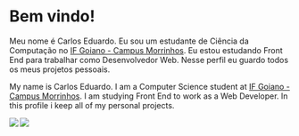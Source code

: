 # Bem vindo!

Meu nome é Carlos Eduardo. Eu sou um estudante de Ciência da Computação no [IF Goiano - Campus Morrinhos](https://www.ifgoiano.edu.br/home/index.php/morrinhos). Eu estou estudando Front End para trabalhar como Desenvolvedor Web. Nesse perfil eu guardo todos os meus projetos pessoais. 

My name is Carlos Eduardo. I am a Computer Science student at [IF Goiano - Campus Morrinhos](https://www.ifgoiano.edu.br/home/index.php/morrinhos). I am studying Front End to work as a Web Developer. In this profile i keep all of my personal projects.

<a href="https://github.com/CarlosERM/github-readme-stats">
  <img align="left" src="https://github-readme-stats.vercel.app/api/top-langs/?username=CarlosERM&layout=compact" />
</a>

<a href="https://github.com/CarlosERM/github-readme-stats">
  <img align="left" src="https://github-readme-stats.vercel.app/api?username=CarlosERM&show_icons=true&theme=tokyonight" />
</a>

